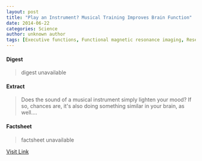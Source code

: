 ```yaml
---
layout: post
title: "Play an Instrument? Musical Training Improves Brain Function"
date: 2014-06-22
categories: Science
author: unknown author
tags: [Executive functions, Functional magnetic resonance imaging, Research, Cognition, Phenomenology, neuropsychology, Cognitive neuroscience, Mental processes, Emergence, Clinical psychology, Applied psychology, Epistemology, Behavioral neuroscience, Behavioural sciences, Neuroscience, Cognitive science, Psychological concepts, Psychology, Neuropsychology, Nervous system, Neuropsychological assessment]
---
```



#### Digest
>digest unavailable

#### Extract
>Does the sound of a musical instrument simply lighten your mood? If so, chances are, it's also doing something similar in your brain, as well....

#### Factsheet
>factsheet unavailable

[Visit Link](http://www.scienceworldreport.com/articles/15504/20140618/play-an-instrument-musical-training-improves-brain-function.htm)


